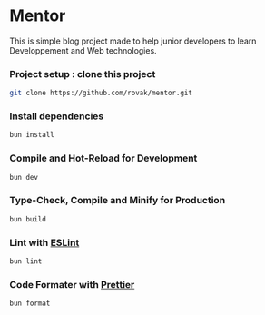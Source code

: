 # Mentor

This is simple blog project made to help junior developers to learn Developpement and Web technologies.

### Project setup : clone this project

```sh
git clone https://github.com/rovak/mentor.git
```

### Install dependencies

```sh
bun install
```

### Compile and Hot-Reload for Development

```sh
bun dev
```

### Type-Check, Compile and Minify for Production

```sh
bun build
```

### Lint with [ESLint](https://eslint.org/)

```sh
bun lint
```

### Code Formater with [Prettier](https://prettier.io/)

```sh
bun format
```
